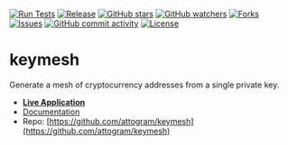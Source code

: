 [![Run Tests](https://github.com/attogram/keymesh/actions/workflows/ci.yml/badge.svg)](https://github.com/attogram/keymesh/actions/workflows/ci.yml)
[![Release](https://img.shields.io/github/v/release/attogram/keymesh?style=flat)](https://github.com/attogram/keymesh/releases)
[![GitHub stars](https://img.shields.io/github/stars/attogram/keymesh?style=flat)](https://github.com/attogram/keymesh/stargazers)
[![GitHub watchers](https://img.shields.io/github/watchers/attogram/keymesh?style=flat)](https://github.com/attogram/keymesh/watchers)
[![Forks](https://img.shields.io/github/forks/attogram/keymesh?style=flat)](https://github.com/attogram/keymesh/forks)
[![Issues](https://img.shields.io/github/issues/attogram/keymesh?style=flat)](https://github.com/attogram/keymesh/issues)
[![GitHub commit activity](https://img.shields.io/github/commit-activity/t/attogram/keymesh?style=flat)](https://github.com/attogram/keymesh/commits/main/)
[![License](https://img.shields.io/github/license/attogram/keymesh?style=flat)](./LICENSE)

# keymesh

Generate a mesh of cryptocurrency addresses from a single private key.

- **[Live Application](./pages/)**
- [Documentation](./docs/README.md)
- Repo: [https://github.com/attogram/keymesh](https://github.com/attogram/keymesh)
